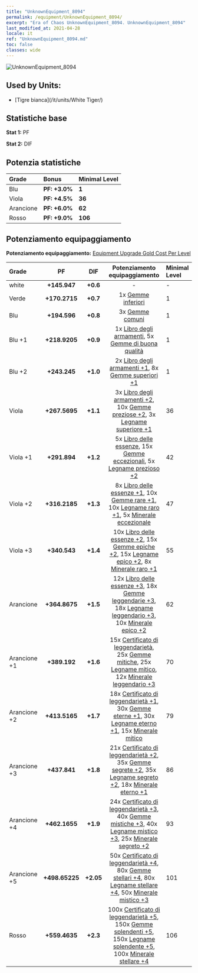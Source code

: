 ```yaml
---
title: "UnknownEquipment_8094"
permalink: /equipment/UnknownEquipment_8094/
excerpt: "Era of Chaos UnknownEquipment_8094. UnknownEquipment_8094"
last_modified_at: 2021-04-28
locale: it
ref: "UnknownEquipment_8094.md"
toc: false
classes: wide
---
```


  ![UnknownEquipment_8094](/images/e/e_8094.png)

## Used by Units:

* [Tigre bianca](/it/units/White Tiger/) 


## Statistiche base
 **Stat 1:** PF

 **Stat 2:** DIF

## Potenzia statistiche

  |     Grade    |   Bonus | Minimal Level | 
  |:-------------|:--------|:--------------| 
  | Blu | **PF: +3.0%** | **1** | 
  | Viola | **PF: +4.5%** | **36** | 
  | Arancione | **PF: +6.0%** | **62** | 
  | Rosso | **PF: +9.0%** | **106** | 


## Potenziamento equipaggiamento
 **Potenziamento equipaggiamento:** [Equipment Upgrade Gold Cost Per Level](/equipment/EquipmentUpgradeCostPerLevel/) 

  |          Grade      | PF | DIF | Potenziamento equipaggiamento | Minimal Level |
  |:--------------------|:---------:|:---------:|:----------------:|:--------------|
  | white | **+145.947** | **+0.6** | - | - |
  | Verde | **+170.2715** | **+0.7** | 1x [Gemme inferiori](/ItemsIT/mat_4/) | 1 |
  | Blu | **+194.596** | **+0.8** | 3x [Gemme comuni](/ItemsIT/mat_10/) | 1 |
  | Blu +1 | **+218.9205** | **+0.9** | 1x [Libro degli armamenti](/ItemsIT/mat_18/), 5x [Gemme di buona qualità](/ItemsIT/mat_16/) | 1 |
  | Blu +2 | **+243.245** | **+1.0** | 2x [Libro degli armamenti +1](/ItemsIT/mat_25/), 8x [Gemme superiori +1](/ItemsIT/mat_23/) | 1 |
  | Viola | **+267.5695** | **+1.1** | 3x [Libro degli armamenti +2](/ItemsIT/mat_32/), 10x [Gemme preziose +2](/ItemsIT/mat_30/), 3x [Legname superiore +1](/ItemsIT/mat_20/) | 36 |
  | Viola +1 | **+291.894** | **+1.2** | 5x [Libro delle essenze](/ItemsIT/mat_39/), 15x [Gemme eccezionali](/ItemsIT/mat_37/), 5x [Legname prezioso +2](/ItemsIT/mat_27/) | 42 |
  | Viola +2 | **+316.2185** | **+1.3** | 8x [Libro delle essenze +1](/ItemsIT/mat_46/), 10x [Gemme rare +1](/ItemsIT/mat_44/), 10x [Legname raro +1](/ItemsIT/mat_41/), 5x [Minerale eccezionale](/ItemsIT/mat_33/) | 47 |
  | Viola +3 | **+340.543** | **+1.4** | 10x [Libro delle essenze +2](/ItemsIT/mat_53/), 15x [Gemme epiche +2](/ItemsIT/mat_51/), 15x [Legname epico +2](/ItemsIT/mat_48/), 8x [Minerale raro +1](/ItemsIT/mat_40/) | 55 |
  | Arancione | **+364.8675** | **+1.5** | 12x [Libro delle essenze +3](/ItemsIT/mat_60/), 18x [Gemme leggendarie +3](/ItemsIT/mat_58/), 18x [Legname leggendario +3](/ItemsIT/mat_55/), 10x [Minerale epico +2](/ItemsIT/mat_47/) | 62 |
  | Arancione +1 | **+389.192** | **+1.6** | 15x [Certificato di leggendarietà](/ItemsIT/mat_67/), 25x [Gemme mitiche](/ItemsIT/mat_65/), 25x [Legname mitico](/ItemsIT/mat_62/), 12x [Minerale leggendario +3](/ItemsIT/mat_54/) | 70 |
  | Arancione +2 | **+413.5165** | **+1.7** | 18x [Certificato di leggendarietà +1](/ItemsIT/mat_74/), 30x [Gemme eterne +1](/ItemsIT/mat_72/), 30x [Legname eterno +1](/ItemsIT/mat_69/), 15x [Minerale mitico](/ItemsIT/mat_61/) | 79 |
  | Arancione +3 | **+437.841** | **+1.8** | 21x [Certificato di leggendarietà +2](/ItemsIT/mat_81/), 35x [Gemme segrete +2](/ItemsIT/mat_79/), 35x [Legname segreto +2](/ItemsIT/mat_76/), 18x [Minerale eterno +1](/ItemsIT/mat_68/) | 86 |
  | Arancione +4 | **+462.1655** | **+1.9** | 24x [Certificato di leggendarietà +3](/ItemsIT/mat_88/), 40x [Gemme mistiche +3](/ItemsIT/mat_86/), 40x [Legname mistico +3](/ItemsIT/mat_83/), 25x [Minerale segreto +2](/ItemsIT/mat_75/) | 93 |
  | Arancione +5 | **+498.65225** | **+2.05** | 50x [Certificato di leggendarietà +4](/ItemsIT/mat_95/), 80x [Gemme stellari +4](/ItemsIT/mat_93/), 80x [Legname stellare +4](/ItemsIT/mat_90/), 50x [Minerale mistico +3](/ItemsIT/mat_82/) | 101 |
  | Rosso | **+559.4635** | **+2.3** | 100x [Certificato di leggendarietà +5](/ItemsIT/mat_102/), 150x [Gemme splendenti +5](/ItemsIT/mat_100/), 150x [Legname splendente +5](/ItemsIT/mat_97/), 100x [Minerale stellare +4](/ItemsIT/mat_89/) | 106 |

